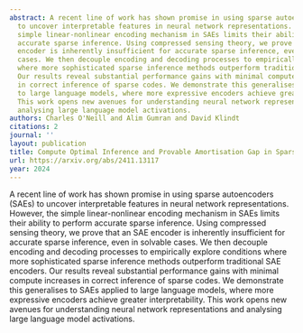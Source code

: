 ```yaml
---
abstract: A recent line of work has shown promise in using sparse autoencoders (SAEs)
  to uncover interpretable features in neural network representations. However, the
  simple linear-nonlinear encoding mechanism in SAEs limits their ability to perform
  accurate sparse inference. Using compressed sensing theory, we prove that an SAE
  encoder is inherently insufficient for accurate sparse inference, even in solvable
  cases. We then decouple encoding and decoding processes to empirically explore conditions
  where more sophisticated sparse inference methods outperform traditional SAE encoders.
  Our results reveal substantial performance gains with minimal compute increases
  in correct inference of sparse codes. We demonstrate this generalises to SAEs applied
  to large language models, where more expressive encoders achieve greater interpretability.
  This work opens new avenues for understanding neural network representations and
  analysing large language model activations.
authors: Charles O'Neill and Alim Gumran and David Klindt
citations: 2
journal: ''
layout: publication
title: Compute Optimal Inference and Provable Amortisation Gap in Sparse Autoencoders
url: https://arxiv.org/abs/2411.13117
year: 2024
---
```


A recent line of work has shown promise in using sparse autoencoders (SAEs) to uncover interpretable features in neural network representations. However, the simple linear-nonlinear encoding mechanism in SAEs limits their ability to perform accurate sparse inference. Using compressed sensing theory, we prove that an SAE encoder is inherently insufficient for accurate sparse inference, even in solvable cases. We then decouple encoding and decoding processes to empirically explore conditions where more sophisticated sparse inference methods outperform traditional SAE encoders. Our results reveal substantial performance gains with minimal compute increases in correct inference of sparse codes. We demonstrate this generalises to SAEs applied to large language models, where more expressive encoders achieve greater interpretability. This work opens new avenues for understanding neural network representations and analysing large language model activations.
